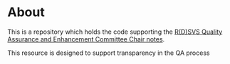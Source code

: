 # About

This is a repository which holds the code supporting the [R(D)SVS Quality Assurance and Enhancement Committee Chair notes](https://jillymackay.github.io/chair-notes-vet-quality-assurance-committee/).

This resource is designed to support transparency in the QA process